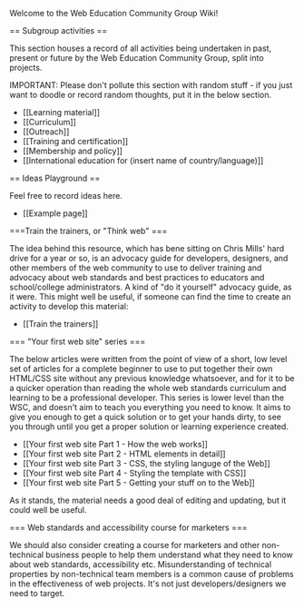 Welcome to the Web Education Community Group Wiki!

== Subgroup activities ==

This section houses a record of all activities being undertaken in past, present or future by the Web Education Community Group, split into projects.

IMPORTANT: Please don't pollute this section with random stuff - if you just want to doodle or record random thoughts, put it in the below section.

* [[Learning material]]
* [[Curriculum]]
* [[Outreach]]
* [[Training and certification]]
* [[Membership and policy]]
* [[International education for (insert name of country/language)]]

== Ideas Playground ==

Feel free to record ideas here.

* [[Example page]]

===Train the trainers, or "Think web" ===

The idea behind this resource, which has bene sitting on Chris Mills' hard drive for a year or so, is an advocacy guide for developers, designers, and other members of the web community to use to deliver training and advocacy about web standards and best practices to educators and school/college administrators. A kind of "do it yourself" advocacy guide, as it were. This might well be useful, if someone can find the time to create an activity to develop this material:

* [[Train the trainers]]

=== "Your first web site"  series ===

The below articles were written from the point of view of a short, low level set of articles for a complete beginner to use to put together their own HTML/CSS site without any previous knowledge whatsoever, and for it to be a quicker operation than reading the whole web standards curriculum and learning to be a professional developer. This series is lower level than the WSC, and doesn't aim to teach you everything you need to know. It aims to give you enough to get a quick solution or to get your hands dirty, to see you through until you get a proper solution or learning experience created.

* [[Your first web site Part 1 - How the web works]]
* [[Your first web site Part 2 - HTML elements in detail]]
* [[Your first web site Part 3 - CSS, the styling languge of the Web]]
* [[Your first web site Part 4 - Styling the template with CSS]]
* [[Your first web site Part 5 - Getting your stuff on to the Web]]

As it stands, the material needs a good deal of editing and updating, but it could well be useful.

=== Web standards and accessibility course for marketers ===

We should also consider creating a course for marketers and other non-technical business people to help them understand what they need to know about web standards, accessibility etc. Misunderstanding of technical properties by non-technical team members is a common cause of problems in the effectiveness of web projects. It's not just developers/designers we need to target.